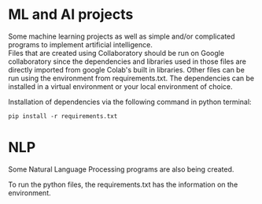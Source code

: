 # ML and AI projects
Some machine learning projects as well as simple and/or complicated programs to implement artificial intelligence. <br>
Files that are created using Collaboratory should be run on Google collaboratory since the dependencies and libraries used in those files are directly imported from google Colab's built in libraries.
Other files can be run using the environment from requirements.txt. The dependencies can be installed in a virtual environment or your local environment of choice. 

Installation of dependencies via the following command in python terminal: <br>
```
pip install -r requirements.txt
```
# NLP
Some Natural Language Processing programs are also being created. 

To run the python files, the requirements.txt has the information on the environment.
